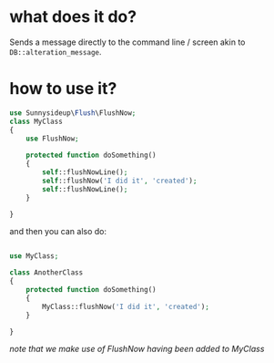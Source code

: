 # what does it do?

Sends a message directly to the command line / screen akin to `DB::alteration_message`.

# how to use it?
```php
use Sunnysideup\Flush\FlushNow;
class MyClass
{
    use FlushNow;
    
    protected function doSomething()
    {
        self::flushNowLine();
        self::flushNow('I did it', 'created');
        self::flushNowLine();
    }

}

```

and then you can also do: 

```php

use MyClass;

class AnotherClass
{    
    protected function doSomething()
    {
        MyClass::flushNow('I did it', 'created');
    }

}
```

_note that we make use of FlushNow having been added to MyClass_
